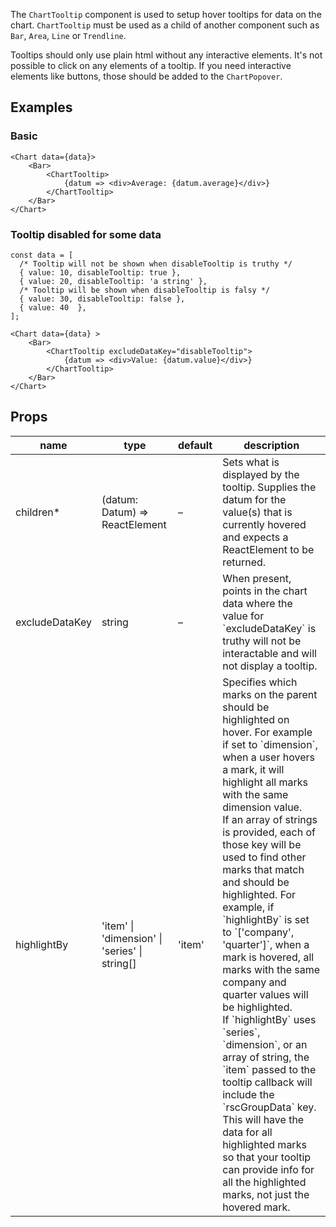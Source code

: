 The `ChartTooltip` component is used to setup hover tooltips for data on the chart. `ChartTooltip` must be used as a child of another component such as `Bar`, `Area`, `Line` or `Trendline`.

Tooltips should only use plain html without any interactive elements. It's not possible to click on any elements of a tooltip. If you need interactive elements like buttons, those should be added to the `ChartPopover`.

## Examples

### Basic

```
<Chart data={data}>
    <Bar>
        <ChartTooltip>
            {datum => <div>Average: {datum.average}</div>}
        </ChartTooltip>
    </Bar>
</Chart>
```

### Tooltip disabled for some data

```
const data = [
  /* Tooltip will not be shown when disableTooltip is truthy */
  { value: 10, disableTooltip: true },
  { value: 20, disableTooltip: 'a string' },
  /* Tooltip will be shown when disableTooltip is falsy */
  { value: 30, disableTooltip: false },
  { value: 40  },
];

<Chart data={data} >
    <Bar>
        <ChartTooltip excludeDataKey="disableTooltip">
            {datum => <div>Value: {datum.value}</div>}
        </ChartTooltip>
    </Bar>
</Chart>
```

## Props

<table>
  <thead>
    <tr>
      <th>name</th>
      <th>type</th>
      <th>default</th>
      <th>description</th>
    </tr>
  </thead>
  <tbody>
    <tr>
      <td>children*</td>
      <td>(datum: Datum) => ReactElement</td>
      <td>–</td>
      <td>Sets what is displayed by the tooltip. Supplies the datum for the value(s) that is currently hovered and expects a ReactElement to be returned.</td>
    </tr>
    <tr>
      <td>excludeDataKey</td>
      <td>string</td>
      <td>–</td>
      <td>When present, points in the chart data where the value for `excludeDataKey` is truthy will not be interactable and will not display a tooltip.</td>
    </tr>
    <tr>
      <td>highlightBy</td>
      <td>'item' | 'dimension' | 'series' | string[]</td>
      <td>'item'</td>
      <td>Specifies which marks on the parent should be highlighted on hover. For example if set to `dimension`, when a user hovers a mark, it will highlight all marks with the same dimension value.<br/>If an array of strings is provided, each of those key will be used to find other marks that match and should be highlighted. For example, if `highlightBy` is set to `['company', 'quarter']`, when a mark is hovered, all marks with the same company and quarter values will be highlighted.<br/>If `highlightBy` uses `series`, `dimension`, or an array of string, the `item` passed to the tooltip callback will include the `rscGroupData` key. This will have the data for all highlighted marks so that your tooltip can provide info for all the highlighted marks, not just the hovered mark.</td>
    </tr>
  </tbody>
</table>
